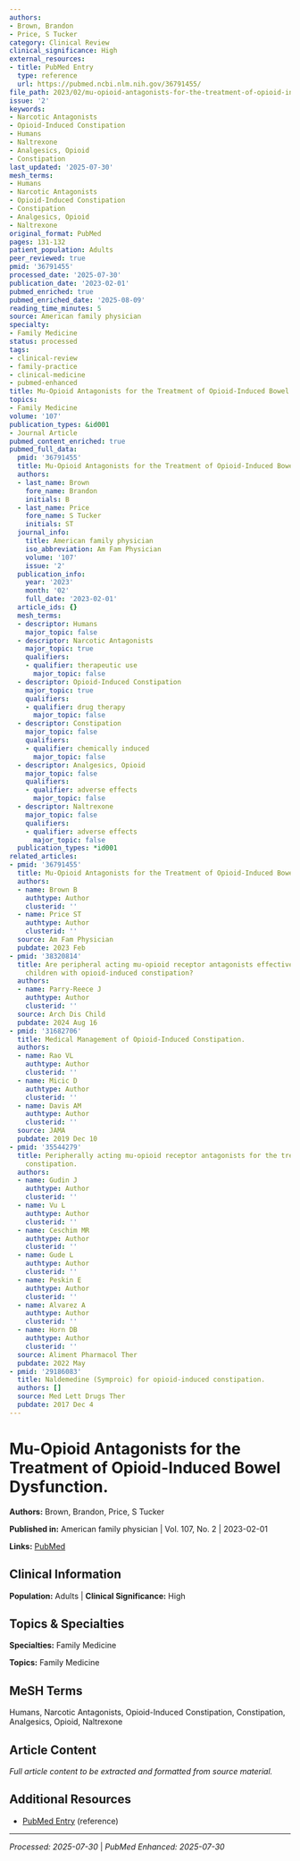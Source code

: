 ```yaml
---
authors:
- Brown, Brandon
- Price, S Tucker
category: Clinical Review
clinical_significance: High
external_resources:
- title: PubMed Entry
  type: reference
  url: https://pubmed.ncbi.nlm.nih.gov/36791455/
file_path: 2023/02/mu-opioid-antagonists-for-the-treatment-of-opioid-induced-bo.md
issue: '2'
keywords:
- Narcotic Antagonists
- Opioid-Induced Constipation
- Humans
- Naltrexone
- Analgesics, Opioid
- Constipation
last_updated: '2025-07-30'
mesh_terms:
- Humans
- Narcotic Antagonists
- Opioid-Induced Constipation
- Constipation
- Analgesics, Opioid
- Naltrexone
original_format: PubMed
pages: 131-132
patient_population: Adults
peer_reviewed: true
pmid: '36791455'
processed_date: '2025-07-30'
publication_date: '2023-02-01'
pubmed_enriched: true
pubmed_enriched_date: '2025-08-09'
reading_time_minutes: 5
source: American family physician
specialty:
- Family Medicine
status: processed
tags:
- clinical-review
- family-practice
- clinical-medicine
- pubmed-enhanced
title: Mu-Opioid Antagonists for the Treatment of Opioid-Induced Bowel Dysfunction.
topics:
- Family Medicine
volume: '107'
publication_types: &id001
- Journal Article
pubmed_content_enriched: true
pubmed_full_data:
  pmid: '36791455'
  title: Mu-Opioid Antagonists for the Treatment of Opioid-Induced Bowel Dysfunction.
  authors:
  - last_name: Brown
    fore_name: Brandon
    initials: B
  - last_name: Price
    fore_name: S Tucker
    initials: ST
  journal_info:
    title: American family physician
    iso_abbreviation: Am Fam Physician
    volume: '107'
    issue: '2'
  publication_info:
    year: '2023'
    month: '02'
    full_date: '2023-02-01'
  article_ids: {}
  mesh_terms:
  - descriptor: Humans
    major_topic: false
  - descriptor: Narcotic Antagonists
    major_topic: true
    qualifiers:
    - qualifier: therapeutic use
      major_topic: false
  - descriptor: Opioid-Induced Constipation
    major_topic: true
    qualifiers:
    - qualifier: drug therapy
      major_topic: false
  - descriptor: Constipation
    major_topic: false
    qualifiers:
    - qualifier: chemically induced
      major_topic: false
  - descriptor: Analgesics, Opioid
    major_topic: false
    qualifiers:
    - qualifier: adverse effects
      major_topic: false
  - descriptor: Naltrexone
    major_topic: false
    qualifiers:
    - qualifier: adverse effects
      major_topic: false
  publication_types: *id001
related_articles:
- pmid: '36791455'
  title: Mu-Opioid Antagonists for the Treatment of Opioid-Induced Bowel Dysfunction.
  authors:
  - name: Brown B
    authtype: Author
    clusterid: ''
  - name: Price ST
    authtype: Author
    clusterid: ''
  source: Am Fam Physician
  pubdate: 2023 Feb
- pmid: '38320814'
  title: Are peripheral acting mu-opioid receptor antagonists effective in treating
    children with opioid-induced constipation?
  authors:
  - name: Parry-Reece J
    authtype: Author
    clusterid: ''
  source: Arch Dis Child
  pubdate: 2024 Aug 16
- pmid: '31682706'
  title: Medical Management of Opioid-Induced Constipation.
  authors:
  - name: Rao VL
    authtype: Author
    clusterid: ''
  - name: Micic D
    authtype: Author
    clusterid: ''
  - name: Davis AM
    authtype: Author
    clusterid: ''
  source: JAMA
  pubdate: 2019 Dec 10
- pmid: '35544279'
  title: Peripherally acting mu-opioid receptor antagonists for the treatment of opioid-induced
    constipation.
  authors:
  - name: Gudin J
    authtype: Author
    clusterid: ''
  - name: Vu L
    authtype: Author
    clusterid: ''
  - name: Ceschim MR
    authtype: Author
    clusterid: ''
  - name: Gude L
    authtype: Author
    clusterid: ''
  - name: Peskin E
    authtype: Author
    clusterid: ''
  - name: Alvarez A
    authtype: Author
    clusterid: ''
  - name: Horn DB
    authtype: Author
    clusterid: ''
  source: Aliment Pharmacol Ther
  pubdate: 2022 May
- pmid: '29186083'
  title: Naldemedine (Symproic) for opioid-induced constipation.
  authors: []
  source: Med Lett Drugs Ther
  pubdate: 2017 Dec 4
---
```


# Mu-Opioid Antagonists for the Treatment of Opioid-Induced Bowel Dysfunction.

**Authors:** Brown, Brandon, Price, S Tucker

**Published in:** American family physician | Vol. 107, No. 2 | 2023-02-01

**Links:** [PubMed](https://pubmed.ncbi.nlm.nih.gov/36791455/)

## Clinical Information

**Population:** Adults | **Clinical Significance:** High

## Topics & Specialties

**Specialties:** Family Medicine

**Topics:** Family Medicine

## MeSH Terms

Humans, Narcotic Antagonists, Opioid-Induced Constipation, Constipation, Analgesics, Opioid, Naltrexone

## Article Content

*Full article content to be extracted and formatted from source material.*

## Additional Resources

- [PubMed Entry](https://pubmed.ncbi.nlm.nih.gov/36791455/) (reference)

---

*Processed: 2025-07-30* | *PubMed Enhanced: 2025-07-30*
